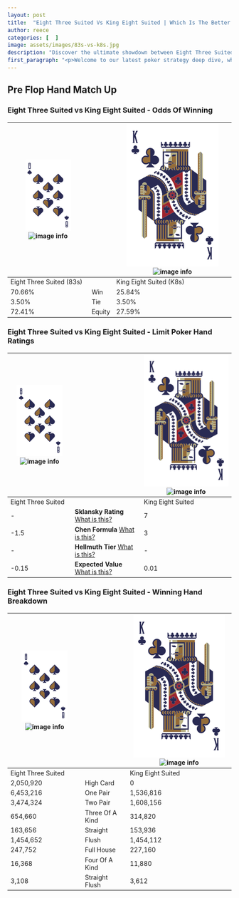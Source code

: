 ```yaml
---
layout: post
title:  "Eight Three Suited Vs King Eight Suited | Which Is The Better Hand In Poker? A Complete Guide"
author: reece
categories: [  ]
image: assets/images/83s-vs-k8s.jpg
description: "Discover the ultimate showdown between Eight Three Suited and King Eight Suited in poker! Uncover the odds, strategies, and scenarios where one hand triumphs over the other. Get ready to up your poker game with this thrilling analysis."
first_paragraph: "<p>Welcome to our latest poker strategy deep dive, where we're pitting two distinct hands against each other in a high-stakes showdown: Eight Three Suited vs King Eight Suited.</p><p>In the dynamic world of poker, every decision counts, and knowing which hand holds the upper hand is key to your success at the table.</p><p>In this article, we'll dissect these two hands, explore the scenarios where one dominates the other, and equip you with the knowledge to make strategic choices that can tip the odds in your favor.</p><p>Get ready to unravel the intriguing dynamics of these poker hands and elevate your game to new heights.</p>"
---
```




[comment]: # (sp0)

## Pre Flop Hand Match Up

<div class="table hand-ratings" markdown="1"> 



### Eight Three Suited vs King Eight Suited - Odds Of Winning


    
| ![image info](assets/images/hand1/8.png) ![image info](assets/images/hand1/3s.png) |  | ![image info](assets/images/hand2/K.png) ![image info](assets/images/hand2/8s.png) |
| -------- | -------- | -------- |
| Eight Three Suited (83s) |  | King Eight Suited (K8s) |
| 70.66% | Win | 25.84% |
| 3.50% | Tie | 3.50% |
| 72.41% | Equity | 27.59% |




[comment]: # (sp1)



### Eight Three Suited vs King Eight Suited - Limit Poker Hand Ratings


    
| ![image info](assets/images/hand1/8.png) ![image info](assets/images/hand1/3s.png) |  | ![image info](assets/images/hand2/K.png) ![image info](assets/images/hand2/8s.png) |
| -------- | -------- | -------- |
| Eight Three Suited |  | King Eight Suited |
| - | **Sklansky Rating** [What is this?](/sklansky-rating-explained) | 7 |
| -1.5 | **Chen Formula** [What is this?](/chen-formula-explained) | 3 |
| - | **Hellmuth Tier** [What is this?](/Hellmuth-tier-explained) | - |
| -0.15 | **Expected Value** [What is this?](/expected-value-explained) | 0.01 |




[comment]: # (sp2)



### Eight Three Suited vs King Eight Suited - Winning Hand Breakdown


    
| ![image info](assets/images/hand1/8.png) ![image info](assets/images/hand1/3s.png) |  | ![image info](assets/images/hand2/K.png) ![image info](assets/images/hand2/8s.png) |
| -------- | -------- | -------- |
| Eight Three Suited |  | King Eight Suited |
| 2,050,920 | High Card | 0 |
| 6,453,216 | One Pair | 1,536,816 |
| 3,474,324 | Two Pair | 1,608,156 |
| 654,660 | Three Of A Kind | 314,820 |
| 163,656 | Straight | 153,936 |
| 1,454,652 | Flush | 1,454,112 |
| 247,752 | Full House | 227,160 |
| 16,368 | Four Of A Kind | 11,880 |
| 3,108 | Straight Flush | 3,612 |




[comment]: # (sp3)



</div>

[comment]: # (sp4)



[comment]: # (sp5)


